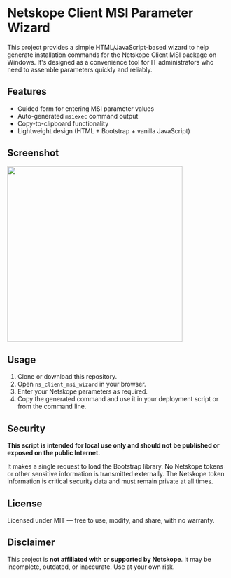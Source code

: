 # Netskope Client MSI Parameter Wizard

This project provides a simple HTML/JavaScript-based wizard to help generate installation commands for the Netskope Client MSI package on Windows. It's designed as a convenience tool for IT administrators who need to assemble parameters quickly and reliably.

## Features
- Guided form for entering MSI parameter values
- Auto-generated `msiexec` command output
- Copy-to-clipboard functionality
- Lightweight design (HTML + Bootstrap + vanilla JavaScript)

## Screenshot
<img src="https://i.imgur.com/ttcehFM.png" width="400">

## Usage
1. Clone or download this repository.
2. Open `ns_client_msi_wizard` in your browser.
3. Enter your Netskope parameters as required.
4. Copy the generated command and use it in your deployment script or from the command line.

## Security
**This script is intended for local use only and should not be published or exposed on the public Internet.**

It makes a single request to load the Bootstrap library. No Netskope tokens or other sensitive information is transmitted externally. The Netskope token information is critical security data and must remain private at all times.

## License
Licensed under MIT — free to use, modify, and share, with no warranty.

## Disclaimer
This project is **not affiliated with or supported by Netskope**. It may be incomplete, outdated, or inaccurate. Use at your own risk.
